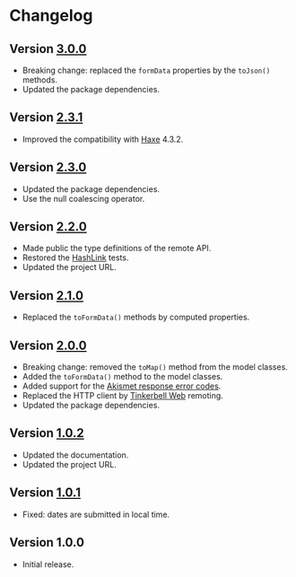 # Changelog

## Version [3.0.0](https://github.com/cedx/akismet.hx/compare/v2.3.1...v3.0.0)
- Breaking change: replaced the `formData` properties by the `toJson()` methods.
- Updated the package dependencies.

## Version [2.3.1](https://github.com/cedx/akismet.hx/compare/v2.3.0...v2.3.1)
- Improved the compatibility with [Haxe](https://haxe.org) 4.3.2.

## Version [2.3.0](https://github.com/cedx/akismet.hx/compare/v2.2.0...v2.3.0)
- Updated the package dependencies.
- Use the null coalescing operator.

## Version [2.2.0](https://github.com/cedx/akismet.hx/compare/v2.1.0...v2.2.0)
- Made public the type definitions of the remote API.
- Restored the [HashLink](https://hashlink.haxe.org) tests.
- Updated the project URL.

## Version [2.1.0](https://github.com/cedx/akismet.hx/compare/v2.0.0...v2.1.0)
- Replaced the `toFormData()` methods by computed properties.

## Version [2.0.0](https://github.com/cedx/akismet.hx/compare/v1.0.2...v2.0.0)
- Breaking change: removed the `toMap()` method from the model classes.
- Added the `toFormData()` method to the model classes.
- Added support for the [Akismet response error codes](https://akismet.com/developers/errors).
- Replaced the HTTP client by [Tinkerbell Web](https://haxetink.github.io/tink_web) remoting.
- Updated the package dependencies.

## Version [1.0.2](https://github.com/cedx/akismet.hx/compare/v1.0.1...v1.0.2)
- Updated the documentation.
- Updated the project URL.

## Version [1.0.1](https://github.com/cedx/akismet.hx/compare/v1.0.0...v1.0.1)
- Fixed: dates are submitted in local time.

## Version 1.0.0
- Initial release.
